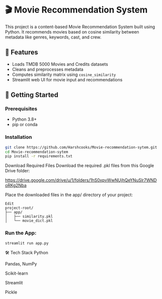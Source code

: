# 🎬 Movie Recommendation System

This project is a content-based Movie Recommendation System built using Python. It recommends movies based on cosine similarity between metadata like genres, keywords, cast, and crew.

## 📂 Features

- Loads TMDB 5000 Movies and Credits datasets
- Cleans and preprocesses metadata
- Computes similarity matrix using `cosine_similarity`
- Streamlit web UI for movie input and recommendations

## 🚀 Getting Started

### Prerequisites

- Python 3.8+
- pip or conda

### Installation

```bash
git clone https://github.com/Harshcooks/Movie-recommendation-sytem.git
cd Movie-recommendation-sytem
pip install -r requirements.txt
```
Download Required Files
Download the required .pkl files from this Google Drive folder:

https://drive.google.com/drive/u/1/folders/1hS0xpvWwNUjhQeYNuSlr7WNDoRKg2Nba

Place the downloaded files in the app/ directory of your project:

```
Edit
project-root/
├── app/
│   ├── similarity.pkl
│   └── movie_dict.pkl
```
### Run the App:
```
streamlit run app.py
```
🛠 Tech Stack
   Python

   Pandas, NumPy

   Scikit-learn

   Streamlit

   Pickle

